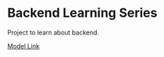 # Backend Learning Series

Project to learn about backend.

[Model Link](https://app.eraser.io/workspace/64uKNK2UrxoDvGaF3Lvc?origin=share)